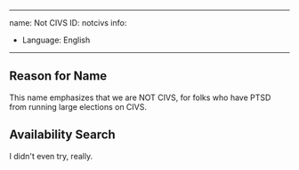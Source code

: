 -------------------------------------------------------------
name: Not CIVS
ID: notcivs
info:
- Language: English
-------------------------------------------------------------

## Reason for Name

This name emphasizes that we are NOT CIVS, for folks who have PTSD from running large elections on CIVS.

## Availability Search

I didn't even try, really.
